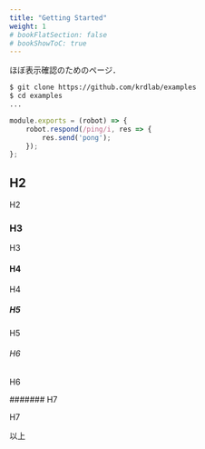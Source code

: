 ```yaml
---
title: "Getting Started"
weight: 1
# bookFlatSection: false
# bookShowToC: true
---
```


ほぼ表示確認のためのページ．

```bash
$ git clone https://github.com/krdlab/examples
$ cd examples
...
```

```js
module.exports = (robot) => {
    robot.respond(/ping/i, res => {
        res.send('pong');
    });
};
```

## H2

H2

### H3

H3

#### H4

H4

##### H5

H5

###### H6

H6

####### H7

H7

以上
